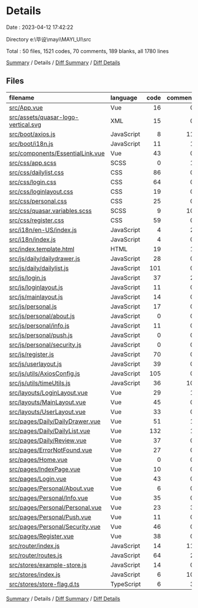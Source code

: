 # Details

Date : 2023-04-12 17:42:22

Directory e:\\毕设\\mayi\\MAYI_UI\\src

Total : 50 files,  1521 codes, 70 comments, 189 blanks, all 1780 lines

[Summary](results.md) / Details / [Diff Summary](diff.md) / [Diff Details](diff-details.md)

## Files
| filename | language | code | comment | blank | total |
| :--- | :--- | ---: | ---: | ---: | ---: |
| [src/App.vue](/src/App.vue) | Vue | 16 | 0 | 3 | 19 |
| [src/assets/quasar-logo-vertical.svg](/src/assets/quasar-logo-vertical.svg) | XML | 15 | 0 | 0 | 15 |
| [src/boot/axios.js](/src/boot/axios.js) | JavaScript | 8 | 11 | 6 | 25 |
| [src/boot/i18n.js](/src/boot/i18n.js) | JavaScript | 11 | 1 | 3 | 15 |
| [src/components/EssentialLink.vue](/src/components/EssentialLink.vue) | Vue | 43 | 0 | 7 | 50 |
| [src/css/app.scss](/src/css/app.scss) | SCSS | 0 | 1 | 1 | 2 |
| [src/css/dailylist.css](/src/css/dailylist.css) | CSS | 86 | 0 | 17 | 103 |
| [src/css/login.css](/src/css/login.css) | CSS | 64 | 0 | 9 | 73 |
| [src/css/loginlayout.css](/src/css/loginlayout.css) | CSS | 19 | 0 | 3 | 22 |
| [src/css/personal.css](/src/css/personal.css) | CSS | 25 | 0 | 5 | 30 |
| [src/css/quasar.variables.scss](/src/css/quasar.variables.scss) | SCSS | 9 | 10 | 7 | 26 |
| [src/css/register.css](/src/css/register.css) | CSS | 59 | 0 | 8 | 67 |
| [src/i18n/en-US/index.js](/src/i18n/en-US/index.js) | JavaScript | 4 | 2 | 2 | 8 |
| [src/i18n/index.js](/src/i18n/index.js) | JavaScript | 4 | 0 | 2 | 6 |
| [src/index.template.html](/src/index.template.html) | HTML | 19 | 1 | 3 | 23 |
| [src/js/daily/dailydrawer.js](/src/js/daily/dailydrawer.js) | JavaScript | 28 | 0 | 1 | 29 |
| [src/js/daily/dailylist.js](/src/js/daily/dailylist.js) | JavaScript | 101 | 0 | 2 | 103 |
| [src/js/login.js](/src/js/login.js) | JavaScript | 37 | 2 | 1 | 40 |
| [src/js/loginlayout.js](/src/js/loginlayout.js) | JavaScript | 11 | 0 | 1 | 12 |
| [src/js/mainlayout.js](/src/js/mainlayout.js) | JavaScript | 14 | 0 | 1 | 15 |
| [src/js/personal.js](/src/js/personal.js) | JavaScript | 17 | 0 | 2 | 19 |
| [src/js/personal/about.js](/src/js/personal/about.js) | JavaScript | 0 | 0 | 1 | 1 |
| [src/js/personal/info.js](/src/js/personal/info.js) | JavaScript | 11 | 0 | 2 | 13 |
| [src/js/personal/push.js](/src/js/personal/push.js) | JavaScript | 0 | 0 | 1 | 1 |
| [src/js/personal/security.js](/src/js/personal/security.js) | JavaScript | 0 | 0 | 1 | 1 |
| [src/js/register.js](/src/js/register.js) | JavaScript | 70 | 0 | 1 | 71 |
| [src/js/userlayout.js](/src/js/userlayout.js) | JavaScript | 39 | 0 | 1 | 40 |
| [src/js/utils/AxiosConfig.js](/src/js/utils/AxiosConfig.js) | JavaScript | 105 | 0 | 8 | 113 |
| [src/js/utils/timeUtils.js](/src/js/utils/timeUtils.js) | JavaScript | 36 | 10 | 5 | 51 |
| [src/layouts/LoginLayout.vue](/src/layouts/LoginLayout.vue) | Vue | 29 | 1 | 3 | 33 |
| [src/layouts/MainLayout.vue](/src/layouts/MainLayout.vue) | Vue | 45 | 0 | 4 | 49 |
| [src/layouts/UserLayout.vue](/src/layouts/UserLayout.vue) | Vue | 33 | 0 | 3 | 36 |
| [src/pages/Daily/DailyDrawer.vue](/src/pages/Daily/DailyDrawer.vue) | Vue | 51 | 1 | 10 | 62 |
| [src/pages/Daily/DailyList.vue](/src/pages/Daily/DailyList.vue) | Vue | 132 | 1 | 10 | 143 |
| [src/pages/Daily/Review.vue](/src/pages/Daily/Review.vue) | Vue | 37 | 0 | 7 | 44 |
| [src/pages/ErrorNotFound.vue](/src/pages/ErrorNotFound.vue) | Vue | 27 | 0 | 5 | 32 |
| [src/pages/Home.vue](/src/pages/Home.vue) | Vue | 0 | 0 | 1 | 1 |
| [src/pages/IndexPage.vue](/src/pages/IndexPage.vue) | Vue | 10 | 0 | 4 | 14 |
| [src/pages/Login.vue](/src/pages/Login.vue) | Vue | 43 | 0 | 2 | 45 |
| [src/pages/Personal/About.vue](/src/pages/Personal/About.vue) | Vue | 6 | 0 | 2 | 8 |
| [src/pages/Personal/Info.vue](/src/pages/Personal/Info.vue) | Vue | 35 | 0 | 1 | 36 |
| [src/pages/Personal/Personal.vue](/src/pages/Personal/Personal.vue) | Vue | 23 | 3 | 6 | 32 |
| [src/pages/Personal/Push.vue](/src/pages/Personal/Push.vue) | Vue | 11 | 0 | 2 | 13 |
| [src/pages/Personal/Security.vue](/src/pages/Personal/Security.vue) | Vue | 46 | 0 | 4 | 50 |
| [src/pages/Register.vue](/src/pages/Register.vue) | Vue | 38 | 0 | 3 | 41 |
| [src/router/index.js](/src/router/index.js) | JavaScript | 14 | 11 | 6 | 31 |
| [src/router/routes.js](/src/router/routes.js) | JavaScript | 64 | 2 | 3 | 69 |
| [src/stores/example-store.js](/src/stores/example-store.js) | JavaScript | 14 | 0 | 2 | 16 |
| [src/stores/index.js](/src/stores/index.js) | JavaScript | 6 | 10 | 5 | 21 |
| [src/stores/store-flag.d.ts](/src/stores/store-flag.d.ts) | TypeScript | 6 | 3 | 2 | 11 |

[Summary](results.md) / Details / [Diff Summary](diff.md) / [Diff Details](diff-details.md)